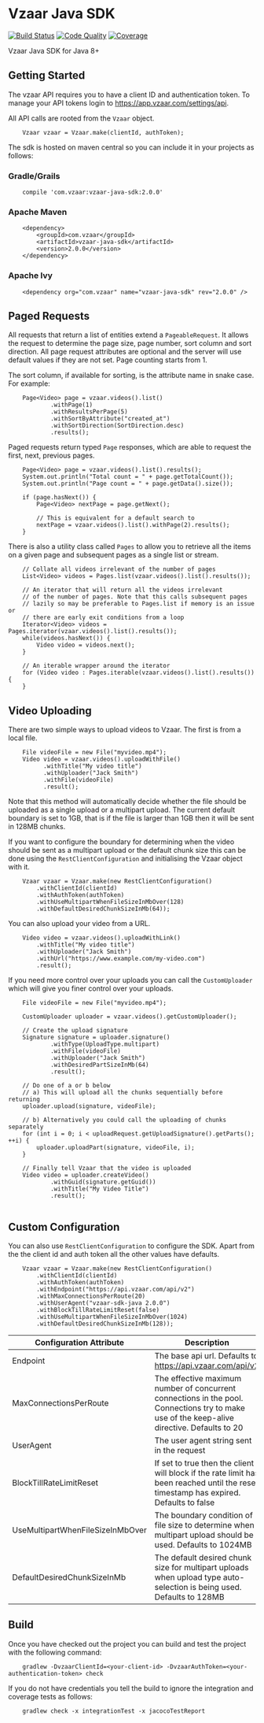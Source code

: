 # Vzaar Java SDK

[![Build Status](https://api.travis-ci.org/nine-lives/vzaar-sdk-java.png)](https://travis-ci.org/nine-lives/vzaar-sdk-java)
[![Code Quality](https://api.codacy.com/project/badge/grade/e37e10ecd34e4942acc11ebbb8aa2e3c)](https://www.codacy.com/app/nine-lives/vzaar-sdk-java)
[![Coverage](https://api.codacy.com/project/badge/coverage/e37e10ecd34e4942acc11ebbb8aa2e3c)](https://www.codacy.com/app/nine-lives/vzaar-sdk-java)

Vzaar Java SDK for Java 8+

## Getting Started

The vzaar API requires you to have a client ID and authentication token. 
To manage your API tokens login to https://app.vzaar.com/settings/api.

All API calls are rooted from the `Vzaar` object.

```
    Vzaar vzaar = Vzaar.make(clientId, authToken);
```

The sdk is hosted on maven central so you can include it in your projects as follows:

### Gradle/Grails
```
    compile 'com.vzaar:vzaar-java-sdk:2.0.0'
```

### Apache Maven
```
    <dependency>
        <groupId>com.vzaar</groupId>
        <artifactId>vzaar-java-sdk</artifactId>
        <version>2.0.0</version>
    </dependency>
```

### Apache Ivy
```
    <dependency org="com.vzaar" name="vzaar-java-sdk" rev="2.0.0" />
```

## Paged Requests

All requests that return a list of entities extend a `PageableRequest`. It
allows the request to determine the page size, page number, sort column and
sort direction. All page request attributes are optional and the server will
use default values if they are not set. Page counting starts from 1.

The sort column, if available for sorting, is the attribute name in snake case. For example:

```
    Page<Video> page = vzaar.videos().list()
            .withPage(1)
            .withResultsPerPage(5)
            .withSortByAttribute("created_at")
            .withSortDirection(SortDirection.desc)
            .results();
```

Paged requests return typed `Page` responses, which are able to request the first,
next, previous pages.

```
    Page<Video> page = vzaar.videos().list().results();
    System.out.println("Total count = " + page.getTotalCount());
    System.out.println("Page count = " + page.getData().size());
    
    if (page.hasNext()) {
        Page<Video> nextPage = page.getNext();
        
        // This is equivalent for a default search to 
        nextPage = vzaar.videos().list().withPage(2).results();
    }
```

There is also a utility class called `Pages` to allow you to retrieve
all the items on a given page and subsequent pages as a single list or 
stream.

```
    // Collate all videos irrelevant of the number of pages 
    List<Video> videos = Pages.list(vzaar.videos().list().results());
    
    // An iterator that will return all the videos irrelevant
    // of the number of pages. Note that this calls subsequent pages
    // lazily so may be preferable to Pages.list if memory is an issue or 
    // there are early exit conditions from a loop
    Iterator<Video> videos = Pages.iterator(vzaar.videos().list().results());
    while(videos.hasNext()) {
        Video video = videos.next();
    }
    
    // An iterable wrapper around the iterator
    for (Video video : Pages.iterable(vzaar.videos().list().results()) {
    }
```

## Video Uploading
 
There are two simple ways to upload videos to Vzaar. The first is from
a local file.
 
```
    File videoFile = new File("myvideo.mp4");
    Video video = vzaar.videos().uploadWithFile()
          .withTitle("My video title")
          .withUploader("Jack Smith")
          .withFile(videoFile)
          .result();
```

Note that this method will automatically decide whether the file should
be uploaded as a single upload or a multipart upload. The current default 
boundary is set to 1GB, that is if the file is larger than 1GB then it
will be sent in 128MB chunks.

If you want to configure the boundary for determining when the video
should be sent as a multipart upload or the default chunk size this can
be done using the `RestClientConfiguration` and initialising the Vzaar
object with it.

```
    Vzaar vzaar = Vzaar.make(new RestClientConfiguration()
        .withClientId(clientId)
        .withAuthToken(authToken)
        .withUseMultipartWhenFileSizeInMbOver(128)
        .withDefaultDesiredChunkSizeInMb(64));
```

You can also upload your video from a URL.

```
    Video video = vzaar.videos().uploadWithLink()
        .withTitle("My video title")
        .withUploader("Jack Smith")
        .withUrl("https://www.example.com/my-video.com")
        .result();
```

If you need more control over your uploads you can call the `CustomUploader`
which will give you finer control over your uploads.

```
    File videoFile = new File("myvideo.mp4");

    CustomUploader uploader = vzaar.videos().getCustomUploader();

    // Create the upload signature
    Signature signature = uploader.signature()
            .withType(UploadType.multipart)
            .withFile(videoFile)
            .withUploader("Jack Smith")
            .withDesiredPartSizeInMb(64)
            .result();

    // Do one of a or b below
    // a) This will upload all the chunks sequentially before returning
    uploader.upload(signature, videoFile);
    
    // b) Alternatively you could call the uploading of chunks separately
    for (int i = 0; i < uploadRequest.getUploadSignature().getParts(); ++i) {
        uploader.uploadPart(signature, videoFile, i);
    }

    // Finally tell Vzaar that the video is uploaded
    Video video = uploader.createVideo()
            .withGuid(signature.getGuid())
            .withTitle("My Video Title")
            .result();
    

```

## Custom Configuration

You can also use `RestClientConfiguration` to configure the SDK. Apart
from the the client id and auth token all the other values have defaults.

```
    Vzaar vzaar = Vzaar.make(new RestClientConfiguration()
        .withClientId(clientId)
        .withAuthToken(authToken)
        .withEndpoint("https://api.vzaar.com/api/v2")
        .withMaxConnectionsPerRoute(20)
        .withUserAgent("vzaar-sdk-java 2.0.0")
        .withBlockTillRateLimitReset(false)
        .withUseMultipartWhenFileSizeInMbOver(1024)
        .withDefaultDesiredChunkSizeInMb(128));
```

| Configuration Attribute | Description |
| ----------------------- | ----------- |
| Endpoint | The base api url. Defaults to https://api.vzaar.com/api/v2 |
| MaxConnectionsPerRoute | The effective maximum number of concurrent connections in the pool. Connections try to make use of the keep-alive directive. Defaults to 20
| UserAgent | The user agent string sent in the request
| BlockTillRateLimitReset | If set to true then the client will block if the rate limit has been reached until the reset timestamp has expired. Defaults to false
| UseMultipartWhenFileSizeInMbOver | The boundary condition of file size to determine when multipart upload should be used. Defaults to 1024MB
| DefaultDesiredChunkSizeInMb | The default desired chunk size for multipart uploads when upload type auto-selection is being used. Defaults to 128MB 


## Build

Once you have checked out the project you can build and test the project with the following command:

```
    gradlew -DvzaarClientId=<your-client-id> -DvzaarAuthToken=<your-authentication-token> check 
```

If you do not have credentials you tell the build to ignore the integration and coverage tests as follows:

```
    gradlew check -x integrationTest -x jacocoTestReport
```

 
 

